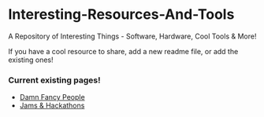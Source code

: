 # Interesting-Resources-And-Tools
A Repository of Interesting Things - Software, Hardware, Cool Tools &amp; More!

If you have a cool resource to share, add a new readme file, or add the existing ones!

### Current existing pages!
* [Damn Fancy People](./misc/DamnFancyPeople.md)
* [Jams & Hackathons](./misc/JamsAndHackathons.md)
